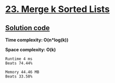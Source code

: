 # [23. Merge k Sorted Lists](https://leetcode.com/problems/merge-k-sorted-lists/)

## [Solution code](https://github.com/alexengrig/leetcode/blob/main/src/main/java/dev/alexengrig/leetcode/_23_merge_k_sorted_lists/Solution.java)

**Time complexity: O(n*log(k))**

**Space complexity: O(k)**

```
Runtime 4 ms
Beats 74.44%

Memory 44.46 MB
Beats 33.58%
```
